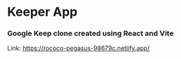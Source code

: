 # Keeper App

### Google Keep clone created using React and Vite
Link: https://rococo-pegasus-98679c.netlify.app/
